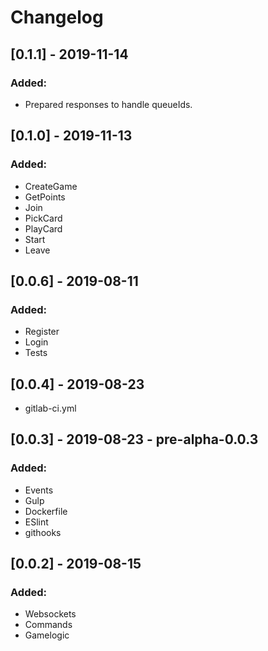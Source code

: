 # Changelog

## [0.1.1] - 2019-11-14
### Added:
- Prepared responses to handle queueIds.

## [0.1.0] - 2019-11-13
### Added:
- CreateGame
- GetPoints
- Join
- PickCard
- PlayCard
- Start
- Leave

## [0.0.6] - 2019-08-11
### Added:
- Register
- Login
- Tests

## [0.0.4] - 2019-08-23
- gitlab-ci.yml

## [0.0.3] - 2019-08-23 - pre-alpha-0.0.3
### Added:
- Events
- Gulp
- Dockerfile
- ESlint
- githooks

## [0.0.2] - 2019-08-15
### Added:
- Websockets
- Commands
- Gamelogic

